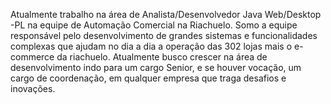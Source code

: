Atualmente trabalho na área de Analista/Desenvolvedor Java Web/Desktop -PL na equipe de Automação Comercial na Riachuelo. Somo a equipe responsável pelo desenvolvimento de grandes sistemas e funcionalidades complexas que ajudam no dia a dia a operação das 302 lojas mais o e-commerce da riachuelo. Atualmente busco crescer na área de desenvolvimento indo para um cargo Senior, e se houver vocação, um cargo de coordenação, em qualquer empresa que traga desafios e inovações.
